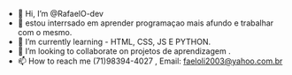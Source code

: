 - 👋 Hi, I’m @RafaelO-dev
- 👀  estou interrsado em aprender programaçao mais afundo e trabalhar com o mesmo.
- 🌱 I’m currently learning  - HTML, CSS, JS E PYTHON. 
- 💞️ I’m looking to collaborate on projetos de aprendizagem .
- 📫 How to reach me (71)98394-4027 , Email: faeloli2003@yahoo.com.br

<!---
RafaelO-dev/RafaelO-dev is a ✨ special ✨ repository because its `README.md` (this file) appears on your GitHub profile.
You can click the Preview link to take a look at your changes.
--->
